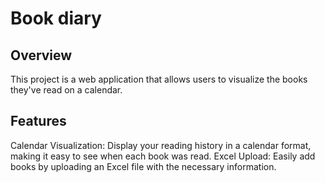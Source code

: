 # Book diary

## Overview
This project is a web application that allows users to visualize the books they've read on a calendar.

## Features
Calendar Visualization: Display your reading history in a calendar format, making it easy to see when each book was read.
Excel Upload: Easily add books by uploading an Excel file with the necessary information.
